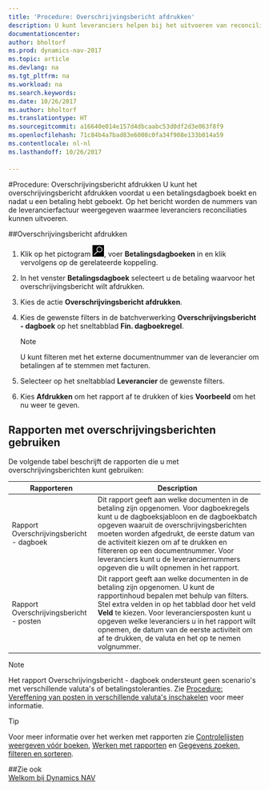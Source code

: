 ```yaml
---
title: 'Procedure: Overschrijvingsbericht afdrukken'
description: U kunt leveranciers helpen bij het uitvoeren van reconciliaties door het overschrijvingsbericht af te drukken voordat u een betalingsdagboek boekt en nadat u een betaling hebt geboekt.
documentationcenter: 
author: bholtorf
ms.prod: dynamics-nav-2017
ms.topic: article
ms.devlang: na
ms.tgt_pltfrm: na
ms.workload: na
ms.search.keywords: 
ms.date: 10/26/2017
ms.author: bholtorf
ms.translationtype: HT
ms.sourcegitcommit: a16640e014e157d4dbcaabc53d0df2d3e063f8f9
ms.openlocfilehash: 71c84b4a7bad83e6008c0fa34f908e133b014a59
ms.contentlocale: nl-nl
ms.lasthandoff: 10/26/2017

---
```


#<a name="how-to-print-remittance-advice"></a>Procedure: Overschrijvingsbericht afdrukken
U kunt het overschrijvingsbericht afdrukken voordat u een betalingsdagboek boekt en nadat u een betaling hebt geboekt. Op het bericht worden de nummers van de leverancierfactuur weergegeven waarmee leveranciers reconciliaties kunnen uitvoeren.

##<a name="to-print-remittance-advice"></a>Overschrijvingsbericht afdrukken
1. Klik op het pictogram ![Zoeken naar pagina of rapport](media/ui-search/search_small.png "pictogram Zoeken naar pagina of rapport"), voer **Betalingsdagboeken** in en klik vervolgens op de gerelateerde koppeling.  
2. In het venster **Betalingsdagboek** selecteert u de betaling waarvoor het overschrijvingsbericht wilt afdrukken.  
3. Kies de actie **Overschrijvingsbericht afdrukken**.  
4. Kies de gewenste filters in de batchverwerking **Overschrijvingsbericht - dagboek** op het sneltabblad **Fin. dagboekregel**.  
  
    >[!Note]
    > U kunt filteren met het externe documentnummer van de leverancier om betalingen af te stemmen met facturen.

5. Selecteer op het sneltabblad **Leverancier** de gewenste filters.  
6. Kies **Afdrukken** om het rapport af te drukken of kies **Voorbeeld** om het nu weer te geven.  

## <a name="using-remittance-advice-reports"></a>Rapporten met overschrijvingsberichten gebruiken
De volgende tabel beschrijft de rapporten die u met overschrijvingsberichten kunt gebruiken:

|Rapporteren|Description|
|----|----|
|Rapport Overschrijvingsbericht - dagboek|Dit rapport geeft aan welke documenten in de betaling zijn opgenomen. Voor dagboekregels kunt u de dagboeksjabloon en de dagboekbatch opgeven waaruit de overschrijvingsberichten moeten worden afgedrukt, de eerste datum van de activiteit kiezen om af te drukken en filtereren op een documentnummer. Voor leveranciers kunt u de leveranciernummers opgeven die u wilt opnemen in het rapport. |
|Rapport Overschrijvingsbericht - posten| Dit rapport geeft aan welke documenten in de betaling zijn opgenomen. U kunt de rapportinhoud bepalen met behulp van filters. Stel extra velden in op het tabblad door het veld **Veld** te kiezen. Voor leveranciersposten kunt u opgeven welke leveranciers u in het rapport wilt opnemen, de datum van de eerste activiteit om af te drukken, de valuta en het op te nemen volgnummer. |

> [!Note]
> Het rapport Overschrijvingsbericht - dagboek ondersteunt geen scenario's met verschillende valuta's of betalingstoleranties. Zie [Procedure: Vereffening van posten in verschillende valuta's inschakelen](finance-how-enable-application-ledger-entries-different-currencies.md) voor meer informatie.

> [!Tip]
> Voor meer informatie over het werken met rapporten zie [Controlelijsten weergeven vóór boeken](ui-how-view-test-reports-posting.md), [Werken met rapporten](ui-work-report.md) en [Gegevens zoeken, filteren en sorteren](ui-enter-criteria-filters.md).

##<a name="see-also"></a>Zie ook  
[Welkom bij Dynamics NAV](across-get-started.md)
